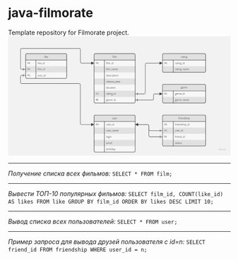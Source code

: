 # java-filmorate
Template repository for Filmorate project.
![sql_diagramm.jpg](sql_diagramm.jpg)
***
_Получение списка всех фильмов:_
`SELECT * FROM film;`
***
_Вывести ТОП-10 популярных фильмов:_
`SELECT film_id, COUNT(like_id) AS likes
FROM like
GROUP BY film_id
ORDER BY likes DESC
LIMIT 10;`
***
_Вывод списка всех пользователей:_
`SELECT * FROM user;`
***
_Пример запроса для вывода друзей пользователя с id=n:_
`SELECT friend_id
FROM friendship
WHERE user_id = n;`